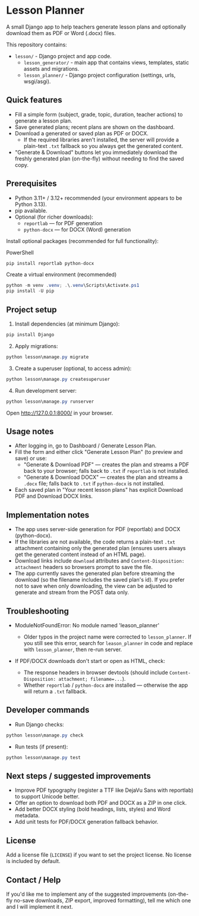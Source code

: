 Lesson Planner
===============

A small Django app to help teachers generate lesson plans and optionally download them as PDF or Word (.docx) files.

This repository contains:
- `lesson/` - Django project and app code.
  - `lesson_generator/` - main app that contains views, templates, static assets and migrations.
  - `lesson_planner/` - Django project configuration (settings, urls, wsgi/asgi).

Quick features
--------------
- Fill a simple form (subject, grade, topic, duration, teacher actions) to generate a lesson plan.
- Save generated plans; recent plans are shown on the dashboard.
- Download a generated or saved plan as PDF or DOCX.
  - If the required libraries aren't installed, the server will provide a plain-text `.txt` fallback so you always get the generated content.
- "Generate & Download" buttons let you immediately download the freshly generated plan (on-the-fly) without needing to find the saved copy.

Prerequisites
-------------
- Python 3.11+ / 3.12+ recommended (your environment appears to be Python 3.13).
- pip available.
- Optional (for richer downloads):
  - `reportlab` — for PDF generation
  - `python-docx` — for DOCX (Word) generation

Install optional packages (recommended for full functionality):

PowerShell
```powershell
pip install reportlab python-docx
```

Create a virtual environment (recommended)
```powershell
python -m venv .venv; .\.venv\Scripts\Activate.ps1
pip install -U pip
```

Project setup
-------------
1. Install dependencies (at minimum Django):
```powershell
pip install Django
```

2. Apply migrations:
```powershell
python lesson\manage.py migrate
```

3. Create a superuser (optional, to access admin):
```powershell
python lesson\manage.py createsuperuser
```

4. Run development server:
```powershell
python lesson\manage.py runserver
```
Open http://127.0.0.1:8000/ in your browser.

Usage notes
-----------
- After logging in, go to Dashboard / Generate Lesson Plan.
- Fill the form and either click "Generate Lesson Plan" (to preview and save) or use:
  - "Generate & Download PDF" — creates the plan and streams a PDF back to your browser; falls back to `.txt` if `reportlab` is not installed.
  - "Generate & Download DOCX" — creates the plan and streams a `.docx` file; falls back to `.txt` if `python-docx` is not installed.
- Each saved plan in "Your recent lesson plans" has explicit Download PDF and Download DOCX links.

Implementation notes
--------------------
- The app uses server-side generation for PDF (reportlab) and DOCX (python-docx).
- If the libraries are not available, the code returns a plain-text `.txt` attachment containing only the generated plan (ensures users always get the generated content instead of an HTML page).
- Download links include `download` attributes and `Content-Disposition: attachment` headers so browsers prompt to save the file.
- The app currently saves the generated plan before streaming the download (so the filename includes the saved plan's id). If you prefer not to save when only downloading, the view can be adjusted to generate and stream from the POST data only.

Troubleshooting
---------------
- ModuleNotFoundError: No module named 'leason_planner'
  - Older typos in the project name were corrected to `lesson_planner`. If you still see this error, search for `leason_planner` in code and replace with `lesson_planner`, then re-run server.

- If PDF/DOCX downloads don't start or open as HTML, check:
  - The response headers in browser devtools (should include `Content-Disposition: attachment; filename=...`).
  - Whether `reportlab` / `python-docx` are installed — otherwise the app will return a `.txt` fallback.

Developer commands
------------------
- Run Django checks:
```powershell
python lesson\manage.py check
```

- Run tests (if present):
```powershell
python lesson\manage.py test
```

Next steps / suggested improvements
----------------------------------
- Improve PDF typography (register a TTF like DejaVu Sans with reportlab) to support Unicode better.
- Offer an option to download both PDF and DOCX as a ZIP in one click.
- Add better DOCX styling (bold headings, lists, styles) and Word metadata.
- Add unit tests for PDF/DOCX generation fallback behavior.

License
-------
Add a license file (`LICENSE`) if you want to set the project license. No license is included by default.

Contact / Help
--------------
If you'd like me to implement any of the suggested improvements (on-the-fly no-save downloads, ZIP export, improved formatting), tell me which one and I will implement it next.